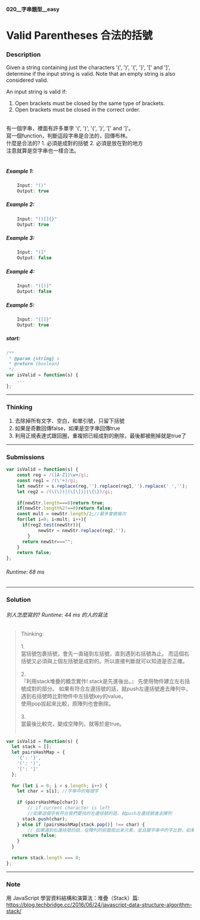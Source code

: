 #### 020__字串題型__easy
# Valid Parentheses 合法的括號

### Description

Given a string containing just the characters '(', ')', '{', '}', '[' and ']', determine if the input string is valid. Note that an empty string is also considered valid.

An input string is valid if:
1. Open brackets must be closed by the same type of brackets.
2. Open brackets must be closed in the correct order.

<br/>
有一個字串，裡面有許多單字 '(', ')', '{', '}', '[' and ']'。
<br/>
寫一個function，判斷這段字串是合法的，回傳布林。
<br/>
什麼是合法的? 
1. 必須是成對的括號
2. 必須是放在對的地方
<br/>注意就算是空字串也一樣合法。
<br/>
<br/>

##### Example 1:
```js
    Input: "()"
    Output: true
```
##### Example 2:
```js
    Input: "()[]{}"
    Output: true
```
##### Example 3:
```js
    Input: "(]"
    Output: false
```
##### Example 4:
```js
    Input: "([)]"
    Output: false
```
##### Example 5:
```js
    Input: "{[]}"
    Output: true
```
##### start:
```js
/**
 * @param {string} s
 * @return {boolean}
 */
var isValid = function(s) {
    ...
};
```
* * *
### Thinking
1. 去除掉所有文字、空白，和單引號，只留下括號
2. 如果是奇數回傳false，如果是空字串回傳true
3. 利用正規表達式跟回圈，重複把已經成對的刪除，最後都被刪掉就是true了
* * *
### Submissions
```js
var isValid = function(s) {
    const reg = /([A-Z])\w+/gi;
    const reg1 = /(\'+)/gi;
    let newStr = s.replace(reg,'').replace(reg1,'').replace(' ','');
    let reg2 = /(\(\))|(\[\])|(\{\})/gi;
  	
    if(newStr.length===0)return true;
    if(newStr.length%2!==0)return false;
	const mult = newStr.length/2;//最多會做幾次
	for(let i=0; i<mult; i++){
      if(reg2.test(newStr)){
     		newStr = newStr.replace(reg2,'');
 		}
      return newStr==="";
	}
	return false;
};
```
###### Runtime: 68 ms
* * *
### Solution
###### 別人怎麼寫的? Runtime: 44 ms 的人的寫法
>Thinking:
    <br/><br/>
    1. <br/>
    當括號包裹括號，會先一直碰到左括號，直到遇到右括號為止。
    而這個右括號又必須與上個左括號是成對的。所以直接判斷就可以知道是否正確。
    <br/><br/>
    2. <br/>
    『利用stack堆疊的概念實作! stack是先進後出。』
    先使用物件建立左右括號成對的部分。
    如果有符合左邊括號的話，就push左邊括號進去陣列中，遇到右括號時比對物件中左括號key的value。
    <br/>使用pop拔起來比較，原陣列也會刪除。
    <br/><br/>
    3. <br/>
    當最後比較完，變成空陣列，就等於是true。
    <br/><br/>
```js
var isValid = function(s) {
  let stack = [];
  let pairsHashMap = {
    '{': '}',
    '(': ')',
    '[': ']'
  };
        
  for (let i = 0; i < s.length; i++) {
    let char = s[i]; //字串中的每個字
    
    if (pairsHashMap[char]) {
        // if current character is left
        //如果這個字有符合我們要找的左邊括號的話，就push左邊括號進去陣列
      stack.push(char);
    } else if (pairsHashMap[stack.pop()] !== char) {
        // 如果遇到右邊括號的話，從陣列的前面拔出來元素，並且跟字串中的字比對，如果不符合就回傳false
      return false;
    }
  }
  
  return stack.length === 0;
};
```
* * *
### Note
用 JavaScript 學習資料結構和演算法：堆疊（Stack）篇: https://blog.techbridge.cc/2016/06/24/javascript-data-structure-algorithm-stack/


